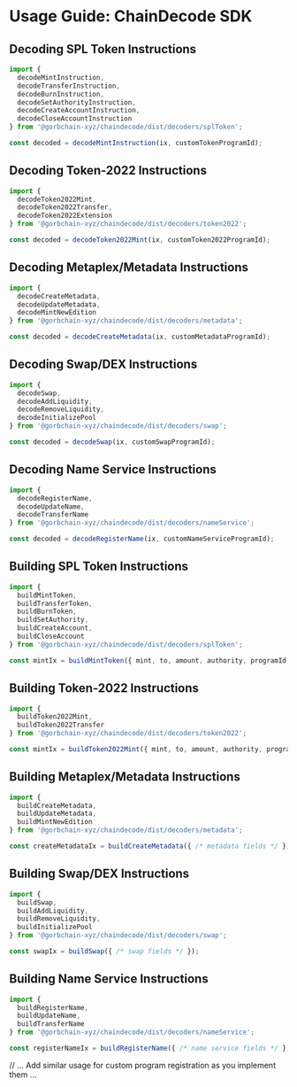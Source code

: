 # Usage Guide: ChainDecode SDK

## Decoding SPL Token Instructions

```ts
import {
  decodeMintInstruction,
  decodeTransferInstruction,
  decodeBurnInstruction,
  decodeSetAuthorityInstruction,
  decodeCreateAccountInstruction,
  decodeCloseAccountInstruction
} from '@gorbchain-xyz/chaindecode/dist/decoders/splToken';

const decoded = decodeMintInstruction(ix, customTokenProgramId);
```

## Decoding Token-2022 Instructions

```ts
import {
  decodeToken2022Mint,
  decodeToken2022Transfer,
  decodeToken2022Extension
} from '@gorbchain-xyz/chaindecode/dist/decoders/token2022';

const decoded = decodeToken2022Mint(ix, customToken2022ProgramId);
```

## Decoding Metaplex/Metadata Instructions

```ts
import {
  decodeCreateMetadata,
  decodeUpdateMetadata,
  decodeMintNewEdition
} from '@gorbchain-xyz/chaindecode/dist/decoders/metadata';

const decoded = decodeCreateMetadata(ix, customMetadataProgramId);
```

## Decoding Swap/DEX Instructions

```ts
import {
  decodeSwap,
  decodeAddLiquidity,
  decodeRemoveLiquidity,
  decodeInitializePool
} from '@gorbchain-xyz/chaindecode/dist/decoders/swap';

const decoded = decodeSwap(ix, customSwapProgramId);
```

## Decoding Name Service Instructions

```ts
import {
  decodeRegisterName,
  decodeUpdateName,
  decodeTransferName
} from '@gorbchain-xyz/chaindecode/dist/decoders/nameService';

const decoded = decodeRegisterName(ix, customNameServiceProgramId);
```

## Building SPL Token Instructions

```ts
import {
  buildMintToken,
  buildTransferToken,
  buildBurnToken,
  buildSetAuthority,
  buildCreateAccount,
  buildCloseAccount
} from '@gorbchain-xyz/chaindecode/dist/decoders/splToken';

const mintIx = buildMintToken({ mint, to, amount, authority, programId });
```

## Building Token-2022 Instructions

```ts
import {
  buildToken2022Mint,
  buildToken2022Transfer
} from '@gorbchain-xyz/chaindecode/dist/decoders/token2022';

const mintIx = buildToken2022Mint({ mint, to, amount, authority, programId });
```

## Building Metaplex/Metadata Instructions

```ts
import {
  buildCreateMetadata,
  buildUpdateMetadata,
  buildMintNewEdition
} from '@gorbchain-xyz/chaindecode/dist/decoders/metadata';

const createMetadataIx = buildCreateMetadata({ /* metadata fields */ });
```

## Building Swap/DEX Instructions

```ts
import {
  buildSwap,
  buildAddLiquidity,
  buildRemoveLiquidity,
  buildInitializePool
} from '@gorbchain-xyz/chaindecode/dist/decoders/swap';

const swapIx = buildSwap({ /* swap fields */ });
```

## Building Name Service Instructions

```ts
import {
  buildRegisterName,
  buildUpdateName,
  buildTransferName
} from '@gorbchain-xyz/chaindecode/dist/decoders/nameService';

const registerNameIx = buildRegisterName({ /* name service fields */ });
```

// ... Add similar usage for custom program registration as you implement them ...
